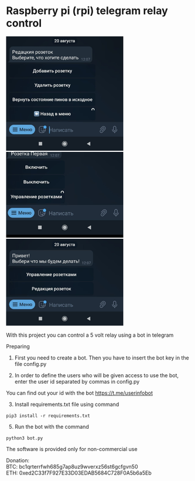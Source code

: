 # Raspberry pi (rpi) telegram relay control
<img src="https://raw.githubusercontent.com/ReveredFader/Raspberry-pi--rpi--telegram-relay-control/main/pic/photo_2021-08-28_20-00-08.jpg" width="320">
<img src="https://raw.githubusercontent.com/ReveredFader/Raspberry-pi--rpi--telegram-relay-control/main/pic/photo_2021-08-28_20-00-25.jpg" width="320">
<img src="https://raw.githubusercontent.com/ReveredFader/Raspberry-pi--rpi--telegram-relay-control/main/pic/photo_2021-08-28_20-00-30.jpg" width="320">

 With this project you can control a 5 volt relay using a bot in telegram

Preparing

1) First you need to create a bot. Then you have to insert the bot key in the file config.py

2) In order to define the users who will be given access to use the bot, enter the user id separated by commas in config.py

You can find out your id with the bot https://t.me/userinfobot  

3) Install requirements.txt file using command  
```
pip3 install -r requirements.txt
```
  
5) Run the bot with the command 
```
python3 bot.py
```

The software is provided only for non-commercial use

Donation:  
BTC: bc1qrterrfwh685g7ap8uz9wverxz56st6gcfgvn50  
ETH: 0xed2C33f7F927E33D03EDAB5684C728F0A5b6a5Eb
